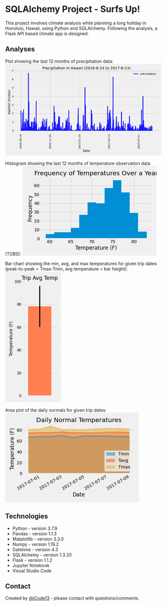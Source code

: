 # SQLAlchemy Project - Surfs Up!
This project involves climate analysis while planning a long holiday in Honolulu, Hawaii, using Python and SQLAlchemy. Following the analysis, a Flask API based climate app is designed.

## Analyses

Plot showing the last 12 months of precipitation data:
![Precipitation_Bar](./Images/precipitation.png)

Histogram showing the last 12 months of temperature observation data (TOBS):
![Temperature_Histogram](./Images/tobs_histogram.png)

Bar chart showing the min, avg, and max temperatures for given trip dates (peak-to-peak = Tmax-Tmin, avg temperature = bar height):
![Trip_Avg_Temp](./Images/avg_temp_bar.png)

Area plot of the daily normals for given trip dates:
![Area Plot of Daily Normal Temperatures](./Images/area_plot_daily_normals.png)

## Technologies
* Python - version 3.7.9
* Pandas - version 1.1.3
* Matplotlib - version 3.3.0
* Numpy - version 1.19.2
* Datetime - version 4.3
* SQLAlchemy - version 1.3.20
* Flask - version 1.1.2
* Jupyter Notebook
* Visual Studio Code

## Contact
Created by [@iCode13](https://github.com/iCode13) - please contact with questions/comments.